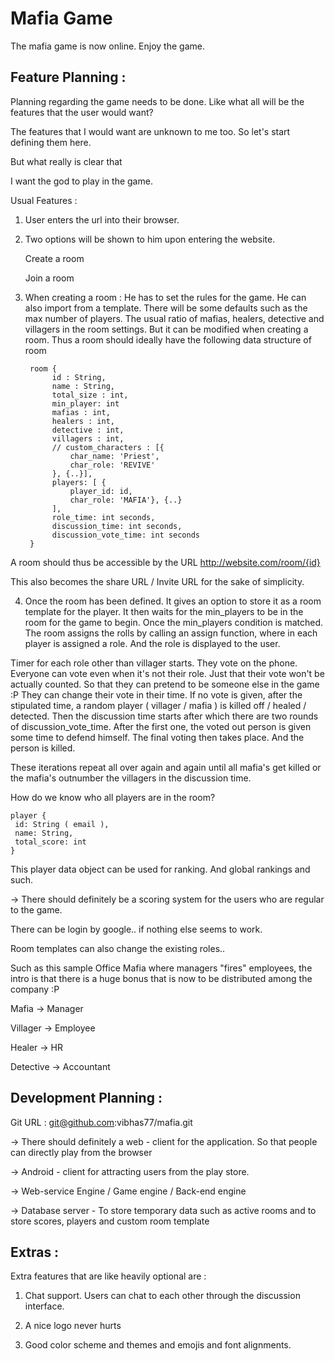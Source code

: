 # Mafia Game
The mafia game is now online. Enjoy the game.

## Feature Planning :

Planning regarding the game needs to be done. Like what all will be the features that the user would want?

The features that I would want are unknown to me too. So let's start defining them here.

But what really is clear that

I want the god to play in the game.

Usual Features :

1) User enters the url into their browser.

2) Two options will be shown to him upon entering the website.

   Create a room

   Join a room

3) When creating a room : He has to set the rules for the game. He can also import from a template. There will be some defaults such as the max number of players. The usual ratio of mafias, healers, detective and villagers in the room settings. But it can be modified when creating a room. Thus a room should ideally have the following data structure of room

        room {
             id : String,
             name : String,
             total_size : int,
             min_player: int
             mafias : int,
             healers : int,
             detective : int,
             villagers : int,
             // custom_characters : [{
                 char_name: 'Priest',
                 char_role: 'REVIVE'
             }, {..}],
             players: [ {
                 player_id: id,
                 char_role: 'MAFIA'}, {..}
             ],
             role_time: int seconds,
             discussion_time: int seconds,
             discussion_vote_time: int seconds
        }

A room should thus be accessible by the URL http://website.com/room/{id}

This also becomes the share URL / Invite URL for the sake of simplicity.


4) Once the room has been defined. It gives an option to store it as a room template for the player. It then waits for the min_players to be in the room for the game to begin. Once the min_players condition is matched. The room assigns the rolls by calling an assign function, where in each player is assigned a role. And the role is displayed to the user.

Timer for each role other than villager starts. They vote on the phone.
Everyone can vote even when it's not their role. Just that their vote won't be actually counted. So that they can pretend to be someone else in the game :P
They can change their vote in their time. If no vote is given, after the stipulated time, a random player ( villager / mafia ) is killed off / healed / detected.
Then the discussion time starts after which there are two rounds of discussion_vote_time. After the first one, the voted out person is given some time to defend himself.
The final voting then takes place. And the person is killed.

These iterations repeat all over again and again until all mafia's get killed or the mafia's outnumber the villagers in the discussion time.

How do we know who all players are in the room?

    player {
     id: String ( email ),
     name: String,
     total_score: int
    }  

This player data object can be used for ranking. And global rankings and such.

-> There should definitely be a scoring system for the users who are regular to the game.

There can be login by google.. if nothing else seems to work.

Room templates can also change the existing roles..

Such as this sample Office Mafia where managers "fires" employees, the intro is that there is a huge bonus that is now to be distributed among the company :P

Mafia -> Manager

Villager -> Employee

Healer -> HR

Detective -> Accountant

## Development Planning :

Git URL : git@github.com:vibhas77/mafia.git

-> There should definitely a web - client for the application. So that people can directly play from the browser

-> Android - client for attracting users from the play store.

-> Web-service Engine / Game engine / Back-end engine

-> Database server - To store temporary data such as active rooms and to store scores, players and custom room template

## Extras :

Extra features that are like heavily optional are :

1) Chat support. Users can chat to each other through the discussion interface.

2) A nice logo never hurts

3) Good color scheme and themes and emojis and font alignments.
